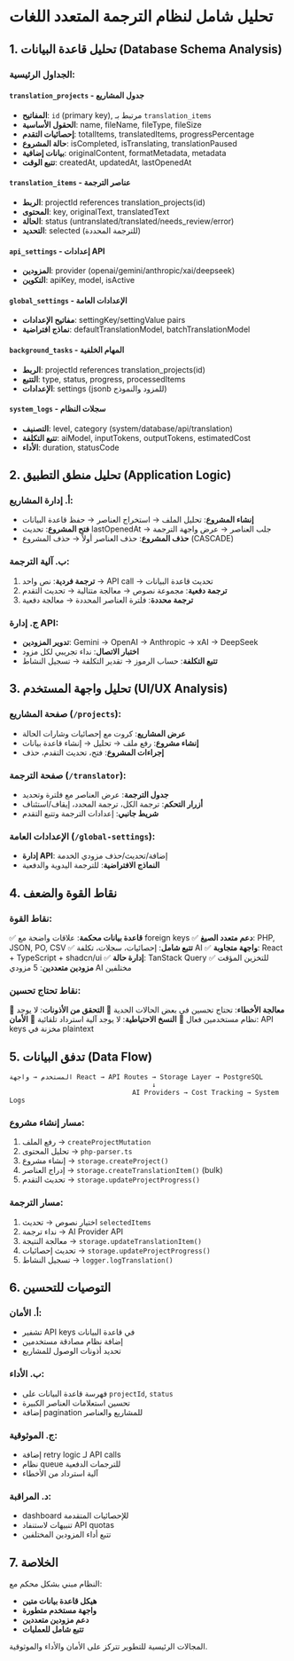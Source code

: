 # تحليل شامل لنظام الترجمة المتعدد اللغات

## 1. تحليل قاعدة البيانات (Database Schema Analysis)

### الجداول الرئيسية:

#### `translation_projects` - جدول المشاريع
- **المفاتيح**: `id` (primary key), مرتبط بـ `translation_items`
- **الحقول الأساسية**: name, fileName, fileType, fileSize
- **إحصائيات التقدم**: totalItems, translatedItems, progressPercentage
- **حالة المشروع**: isCompleted, isTranslating, translationPaused
- **بيانات إضافية**: originalContent, formatMetadata, metadata
- **تتبع الوقت**: createdAt, updatedAt, lastOpenedAt

#### `translation_items` - عناصر الترجمة
- **الربط**: projectId references translation_projects(id)
- **المحتوى**: key, originalText, translatedText
- **الحالة**: status (untranslated/translated/needs_review/error)
- **التحديد**: selected (للترجمة المحددة)

#### `api_settings` - إعدادات API
- **المزودين**: provider (openai/gemini/anthropic/xai/deepseek)
- **التكوين**: apiKey, model, isActive

#### `global_settings` - الإعدادات العامة
- **مفاتيح الإعدادات**: settingKey/settingValue pairs
- **نماذج افتراضية**: defaultTranslationModel, batchTranslationModel

#### `background_tasks` - المهام الخلفية
- **الربط**: projectId references translation_projects(id)
- **التتبع**: type, status, progress, processedItems
- **الإعدادات**: settings (jsonb للمزود والنموذج)

#### `system_logs` - سجلات النظام
- **التصنيف**: level, category (system/database/api/translation)
- **تتبع التكلفة**: aiModel, inputTokens, outputTokens, estimatedCost
- **الأداء**: duration, statusCode

## 2. تحليل منطق التطبيق (Application Logic)

### أ. إدارة المشاريع:
- **إنشاء المشروع**: تحليل الملف → استخراج العناصر → حفظ قاعدة البيانات
- **فتح المشروع**: تحديث lastOpenedAt → جلب العناصر → عرض واجهة الترجمة
- **حذف المشروع**: حذف العناصر أولاً → حذف المشروع (CASCADE)

### ب. آلية الترجمة:
1. **ترجمة فردية**: نص واحد → API call → تحديث قاعدة البيانات
2. **ترجمة دفعية**: مجموعة نصوص → معالجة متتالية → تحديث التقدم
3. **ترجمة محددة**: فلترة العناصر المحددة → معالجة دفعية

### ج. إدارة API:
- **تدوير المزودين**: Gemini → OpenAI → Anthropic → xAI → DeepSeek
- **اختبار الاتصال**: نداء تجريبي لكل مزود
- **تتبع التكلفة**: حساب الرموز → تقدير التكلفة → تسجيل النشاط

## 3. تحليل واجهة المستخدم (UI/UX Analysis)

### صفحة المشاريع (`/projects`):
- **عرض المشاريع**: كروت مع إحصائيات وشارات الحالة
- **إنشاء مشروع**: رفع ملف → تحليل → إنشاء قاعدة بيانات
- **إجراءات المشروع**: فتح، تحديث التقدم، حذف

### صفحة الترجمة (`/translator`):
- **جدول الترجمة**: عرض العناصر مع فلترة وتحديد
- **أزرار التحكم**: ترجمة الكل، ترجمة المحدد، إيقاف/استئناف
- **شريط جانبي**: إعدادات الترجمة وتتبع التقدم

### الإعدادات العامة (`/global-settings`):
- **إدارة API**: إضافة/تحديث/حذف مزودي الخدمة
- **النماذج الافتراضية**: للترجمة اليدوية والدفعية

## 4. نقاط القوة والضعف

### نقاط القوة:
✅ **قاعدة بيانات محكمة**: علاقات واضحة مع foreign keys
✅ **دعم متعدد الصيغ**: PHP, JSON, PO, CSV
✅ **تتبع شامل**: إحصائيات، سجلات، تكلفة AI
✅ **واجهة متجاوبة**: React + TypeScript + shadcn/ui
✅ **إدارة حالة**: TanStack Query للتخزين المؤقت
✅ **مزودين متعددين**: 5 مزودي AI مختلفين

### نقاط تحتاج تحسين:
🔧 **معالجة الأخطاء**: تحتاج تحسين في بعض الحالات الحدية
🔧 **التحقق من الأذونات**: لا يوجد نظام مستخدمين فعال
🔧 **النسخ الاحتياطية**: لا يوجد آلية استرداد تلقائية
🔧 **الأمان**: API keys مخزنة في plaintext

## 5. تدفق البيانات (Data Flow)

```
المستخدم → واجهة React → API Routes → Storage Layer → PostgreSQL
                                    ↓
                               AI Providers → Cost Tracking → System Logs
```

### مسار إنشاء مشروع:
1. رفع الملف → `createProjectMutation`
2. تحليل المحتوى → `php-parser.ts`
3. إنشاء مشروع → `storage.createProject()`
4. إدراج العناصر → `storage.createTranslationItem()` (bulk)
5. تحديث التقدم → `storage.updateProjectProgress()`

### مسار الترجمة:
1. اختيار نصوص → تحديث `selectedItems`
2. نداء ترجمة → AI Provider API
3. معالجة النتيجة → `storage.updateTranslationItem()`
4. تحديث إحصائيات → `storage.updateProjectProgress()`
5. تسجيل النشاط → `logger.logTranslation()`

## 6. التوصيات للتحسين

### أ. الأمان:
- تشفير API keys في قاعدة البيانات
- إضافة نظام مصادقة مستخدمين
- تحديد أذونات الوصول للمشاريع

### ب. الأداء:
- فهرسة قاعدة البيانات على `projectId`, `status`
- تحسين استعلامات العناصر الكبيرة
- إضافة pagination للمشاريع والعناصر

### ج. الموثوقية:
- إضافة retry logic لـ API calls
- نظام queue للترجمات الدفعية
- آلية استرداد من الأخطاء

### د. المراقبة:
- dashboard للإحصائيات المتقدمة
- تنبيهات لاستنفاد API quotas
- تتبع أداء المزودين المختلفين

## 7. الخلاصة

النظام مبني بشكل محكم مع:
- **هيكل قاعدة بيانات متين**
- **واجهة مستخدم متطورة**
- **دعم مزودين متعددين**
- **تتبع شامل للعمليات**

المجالات الرئيسية للتطوير تتركز على الأمان والأداء والموثوقية.